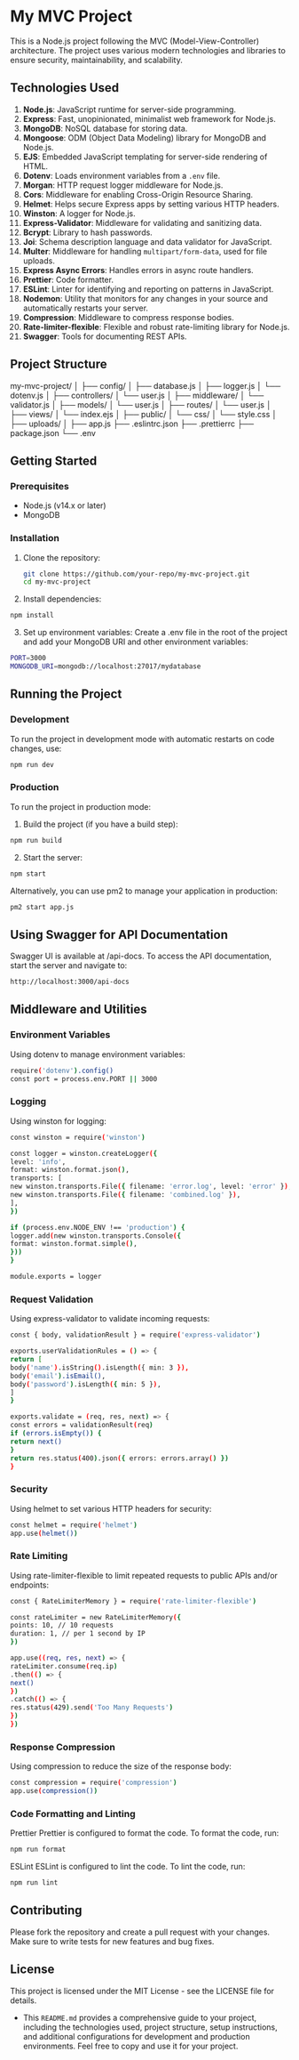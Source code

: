 # My MVC Project

This is a Node.js project following the MVC (Model-View-Controller) architecture. The project uses various modern technologies and libraries to ensure security, maintainability, and scalability.

## Technologies Used

1. **Node.js**: JavaScript runtime for server-side programming.
2. **Express**: Fast, unopinionated, minimalist web framework for Node.js.
3. **MongoDB**: NoSQL database for storing data.
4. **Mongoose**: ODM (Object Data Modeling) library for MongoDB and Node.js.
5. **EJS**: Embedded JavaScript templating for server-side rendering of HTML.
6. **Dotenv**: Loads environment variables from a `.env` file.
7. **Morgan**: HTTP request logger middleware for Node.js.
8. **Cors**: Middleware for enabling Cross-Origin Resource Sharing.
9. **Helmet**: Helps secure Express apps by setting various HTTP headers.
10. **Winston**: A logger for Node.js.
11. **Express-Validator**: Middleware for validating and sanitizing data.
12. **Bcrypt**: Library to hash passwords.
13. **Joi**: Schema description language and data validator for JavaScript.
14. **Multer**: Middleware for handling `multipart/form-data`, used for file uploads.
15. **Express Async Errors**: Handles errors in async route handlers.
16. **Prettier**: Code formatter.
17. **ESLint**: Linter for identifying and reporting on patterns in JavaScript.
18. **Nodemon**: Utility that monitors for any changes in your source and automatically restarts your server.
19. **Compression**: Middleware to compress response bodies.
20. **Rate-limiter-flexible**: Flexible and robust rate-limiting library for Node.js.
21. **Swagger**: Tools for documenting REST APIs.

## Project Structure

my-mvc-project/
│
├── config/
│ ├── database.js
│ ├── logger.js
│ └── dotenv.js
│
├── controllers/
│ └── user.js
│
├── middleware/
│ └── validator.js
│
├── models/
│ └── user.js
│
├── routes/
│ └── user.js
│
├── views/
│ └── index.ejs
│
├── public/
│ └── css/
│ └── style.css
│
├── uploads/
│
├── app.js
├── .eslintrc.json
├── .prettierrc
├── package.json
└── .env

## Getting Started

### Prerequisites

-   Node.js (v14.x or later)
-   MongoDB

### Installation

1. Clone the repository:

    ```sh
    git clone https://github.com/your-repo/my-mvc-project.git
    cd my-mvc-project

    ```

2. Install dependencies:

```bash
npm install

```

3. Set up environment variables:
   Create a .env file in the root of the project and add your MongoDB URI and other environment variables:

```bash
PORT=3000
MONGODB_URI=mongodb://localhost:27017/mydatabase

```

## Running the Project

### Development

To run the project in development mode with automatic restarts on code changes, use:

```bash
npm run dev

```

### Production

To run the project in production mode:

1. Build the project (if you have a build step):

```bash
npm run build

```

2. Start the server:

```bash
npm start

```

Alternatively, you can use pm2 to manage your application in production:

```bash
pm2 start app.js

```

## Using Swagger for API Documentation

Swagger UI is available at /api-docs. To access the API documentation, start the server and navigate to:

```bash
http://localhost:3000/api-docs

```

## Middleware and Utilities

### Environment Variables

Using dotenv to manage environment variables:

```bash
require('dotenv').config()
const port = process.env.PORT || 3000

```

### Logging

Using winston for logging:

```bash
const winston = require('winston')

const logger = winston.createLogger({
level: 'info',
format: winston.format.json(),
transports: [
new winston.transports.File({ filename: 'error.log', level: 'error' }),
new winston.transports.File({ filename: 'combined.log' }),
],
})

if (process.env.NODE_ENV !== 'production') {
logger.add(new winston.transports.Console({
format: winston.format.simple(),
}))
}

module.exports = logger

```

### Request Validation

Using express-validator to validate incoming requests:

```bash
const { body, validationResult } = require('express-validator')

exports.userValidationRules = () => {
return [
body('name').isString().isLength({ min: 3 }),
body('email').isEmail(),
body('password').isLength({ min: 5 }),
]
}

exports.validate = (req, res, next) => {
const errors = validationResult(req)
if (errors.isEmpty()) {
return next()
}
return res.status(400).json({ errors: errors.array() })
}

```

### Security

Using helmet to set various HTTP headers for security:

```bash
const helmet = require('helmet')
app.use(helmet())

```

### Rate Limiting

Using rate-limiter-flexible to limit repeated requests to public APIs and/or endpoints:

```bash
const { RateLimiterMemory } = require('rate-limiter-flexible')

const rateLimiter = new RateLimiterMemory({
points: 10, // 10 requests
duration: 1, // per 1 second by IP
})

app.use((req, res, next) => {
rateLimiter.consume(req.ip)
.then(() => {
next()
})
.catch(() => {
res.status(429).send('Too Many Requests')
})
})

```

### Response Compression

Using compression to reduce the size of the response body:

```bash
const compression = require('compression')
app.use(compression())

```

### Code Formatting and Linting

Prettier
Prettier is configured to format the code. To format the code, run:

```bash
npm run format

```

ESLint
ESLint is configured to lint the code. To lint the code, run:

```bash
npm run lint

```

## Contributing

Please fork the repository and create a pull request with your changes. Make sure to write tests for new features and bug fixes.

## License

This project is licensed under the MIT License - see the LICENSE file for details.

-   This `README.md` provides a comprehensive guide to your project, including the technologies used, project structure, setup instructions, and additional configurations for development and production environments. Feel free to copy and use it for your project.
